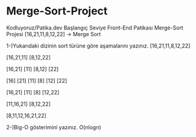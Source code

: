 # Merge-Sort-Project
Kodluyoruz/Patika.dev Başlangıç Seviye Front-End Patikası Merge-Sort Projesi
[16,21,11,8,12,22] -> Merge Sort

1-)Yukarıdaki dizinin sort türüne göre aşamalarını yazınız.
  [16,21,11,8,12,22]

  [16,21,11] [8,12,22]

  [16,21] [11] [8,12] [22]

  [16] [21] [11] [8] [12] [22]

  [16,21] [11] [8] [12,22]

  [11,16,21] [8,12,22]

  [8,11,12,16,21,22]
  
2-)Big-O gösterimini yazınız.
  O(nlogn)


